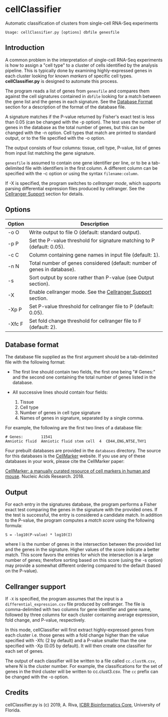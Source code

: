 # cellClassifier
Automatic classification of clusters from single-cell RNA-Seq experiments

```
Usage: cellClassifier.py [options] dbfile genesfile
```

## Introduction

A common problem in the interpretation of single-cell RNA-Seq experiments is how to assign
a "cell type" to a cluster of cells identified by the analysis pipeline. This is typically
done by examining highly-expressed genes in each cluster looking for known *markers* of
specific cell types. **cellClassifier.py** is designed to automate this process.

The program reads a list of genes from `genesfile` and compares them against
the cell signatures contained in `dbfile` looking for a match between the gene list and the
genes in each signature. See the
[Database Format](#database-format) section for a description of the format of the database file.

A signature matches if the P-value returned by Fisher's exact test is less than 0.05 (can 
be changed with the -p option). The test uses the number of genes in the database 
as the total number of genes, but this can be changed with the -n option. Cell types that 
match are printed to standard output, or to the file specified with the -o option. 

The output consists of four columns: tissue, cell type, P-value, list of genes
from input list matching the gene signature. 

`genesfile` is assumed to contain one gene identifier per line, or to be a 
tab-delimited file with identifiers in the first column. A different column can be 
specified with the -c option or using the syntax `filename:column`.

If -X is specified, the program switches to *cellranger mode*, which supports parsing
differential expression files produced by cellranger. See the [Cellranger Support](#cellranger-support)
section for details.

## Options

Option   | Description
---------|-----------------
  -o O   | Write output to file O (default: standard output).
  -p P   | Set the P-value threshold for signature matching to P (default: 0.05).
  -c C   | Column containing gene names in input file (default: 1).
  -n N   | Total number of genes considered (default: number of genes in database).
  -s     | Sort output by score rather than P-value (see Output section).
  -X     | Enable cellranger mode. See the [Cellranger Support](#cellranger-support) section.
  -Xp P  | Set P-value threshold for cellranger file to P (default: 0.05).
  -Xfc F | Set fold change threshold for cellranger file to F (default: 2).

## Database format
The database file supplied as the first argument should be a
tab-delimited file with the following format:

- The first line should contain two fields, the first one being "# Genes:" and the second
one containing the total number of genes listed in the database.

- All successive lines should contain four fields:
  1. Tissue
  2. Cell type
  3. Number of genes in cell type signature
  4. Names of genes in signature, separated by a single comma.

For example, the following are the first two lines of a database file:

```
# Genes:        11541
Amniotic fluid  Amniotic fluid stem cell  4  CD44,ENG,NT5E,THY1
```

Four prebuilt databases are provided in the `databases` directory. The source for this databases is the [CellMarker](http://bio-bigdata.hrbmu.edu.cn/CellMarker/index.jsp) website. If you use any of these databases in your work, please cite the CellMarker paper: 

[CellMarker: a manually curated resource of cell markers in human and mouse](https://academic.oup.com/nar/advance-article/doi/10.1093/nar/gky900/5115823). Nucleic Acids Research. 2018. 

## Output
For each entry in the signatures database, the program performs a Fisher exact test
comparing the genes in the signature with the provided ones. If the test is successful,
the entry is considered a candidate match. In addition to the P-value, the program
computes a *match score* using the following formula:

  `S = -log10(P-value) * log10(I)`

where I is the number of genes in the intersection between the provided list and the
genes in the signature. Higher values of the score indicate a better match. This score
favors the entries for which the intersection is a large number of genes; therefore
sorting based on this score (using the -s option) may provide a somewhat different 
ordering compared to the default (based on the P-value).


## Cellranger support
If `-X` is specified, the program assumes that the input is a 
`differential_expression.csv` file produced by cellranger. The file is comma-delimited
with two columns for gene identifier and gene name, followed by three columns for
each cluster containing average expression, fold change, and P-value, respectively.

In this mode, cellClassifier will first extract highly-expressed genes from each cluster
i.e. those genes with a fold change higher than the value specified with -Xfc (2 by default)
and a P-value smaller than the one specified with -Xp (0.05 by default). It will then create one
classifier for each set of genes.

The output of each classifier will be written to a file called `cc.clustN.csv`, where N is the
cluster number. For example, the classifications for the set of genes in the third cluster
will be written to cc.clust3.csv. The `cc` prefix can be changed with the -o option.

## Credits
cellClassifier.py is (c) 2019, A. Riva, [ICBR Bioinformatics Core](https://biotech.ufl.edu/bioinformatics/), University of Florida. 

